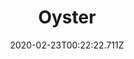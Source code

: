 ---
templateKey: blog-post
featuredpost: false
date: 2020-02-23T00:22:22.711Z
title: Oyster
description: Constantly filters water to find food. In the process, it removes dangerous toxins from the environment.
type: Fish
sellPrice: 40
energy: 
health: 
featuredimage: /img/Oyster.png
tags:
  - forageable
  - Crab Pot Bundle
  - forageable
  - Beach
  - Spring
  - Summer
  - Fall
  - Winter
  - inedible
---